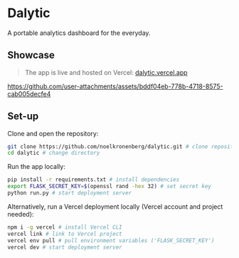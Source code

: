 # Dalytic

A portable analytics dashboard for the everyday.

## Showcase

> The app is live and hosted on Vercel: [dalytic.vercel.app](https://dalytic.vercel.app/)

https://github.com/user-attachments/assets/bddf04eb-778b-4718-8575-cab005decfe4

## Set-up

Clone and open the repository:

```bash
git clone https://github.com/noelkronenberg/dalytic.git # clone repository
cd dalytic # change directory
```

Run the app locally:

```bash
pip install -r requirements.txt # install dependencies
export FLASK_SECRET_KEY=$(openssl rand -hex 32) # set secret key
python run.py # start deployment server
```

Alternatively, run a Vercel deployment locally (Vercel account and project needed):

```bash
npm i -g vercel # install Vercel CLI
vercel link # link to Vercel project
vercel env pull # pull environment variables ('FLASK_SECRET_KEY')
vercel dev # start deployment server
```
